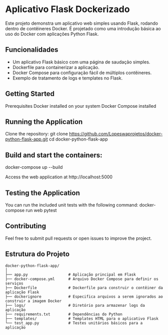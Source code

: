 # Aplicativo Flask Dockerizado

Este projeto demonstra um aplicativo web simples usando Flask, rodando dentro de contêineres Docker. É projetado como uma introdução básica ao uso do Docker com aplicações Python Flask.

## Funcionalidades
- Um aplicativo Flask básico com uma página de saudação simples.
- Dockerfile para containerizar a aplicação.
- Docker Compose para configuração fácil de múltiplos contêineres.
- Exemplo de tratamento de logs e templates no Flask.


## Getting Started
Prerequisites
Docker installed on your system
Docker Compose installed

## Running the Application
Clone the repository:
git clone https://github.com/Lopeswaprojetos/docker-python-flask-app.git
cd docker-python-flask-app

## Build and start the containers:
docker-compose up --build

Access the web application at http://localhost:5000

## Testing the Application
You can run the included unit tests with the following command:
docker-compose run web pytest

## Contributing
Feel free to submit pull requests or open issues to improve the project.

## Estrutura do Projeto
```plaintext
docker-python-flask-app/
│
├── app.py                  # Aplicação principal em Flask
├── docker-compose.yml      # Arquivo Docker Compose para definir os serviços
├── Dockerfile              # Dockerfile para construir o contêiner da aplicação Flask
├── dockerignore            # Especifica arquivos a serem ignorados ao construir a imagem Docker
├── logs/                   # Diretório para armazenar logs da aplicação
├── requirements.txt        # Dependências do Python
├── templates/              # Templates HTML para o aplicativo Flask
└── test_app.py             # Testes unitários básicos para a aplicação



